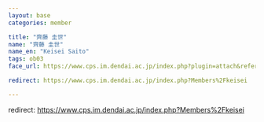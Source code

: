 ```yaml
---
layout: base
categories: member

title: "齊藤 圭世"
name: "齊藤 圭世"
name_en: "Keisei Saito"
tags: ob03
face_url: https://www.cps.im.dendai.ac.jp/index.php?plugin=attach&refer=Members&openfile=keisei.png

redirect: https://www.cps.im.dendai.ac.jp/index.php?Members%2Fkeisei

---
```


redirect: https://www.cps.im.dendai.ac.jp/index.php?Members%2Fkeisei

